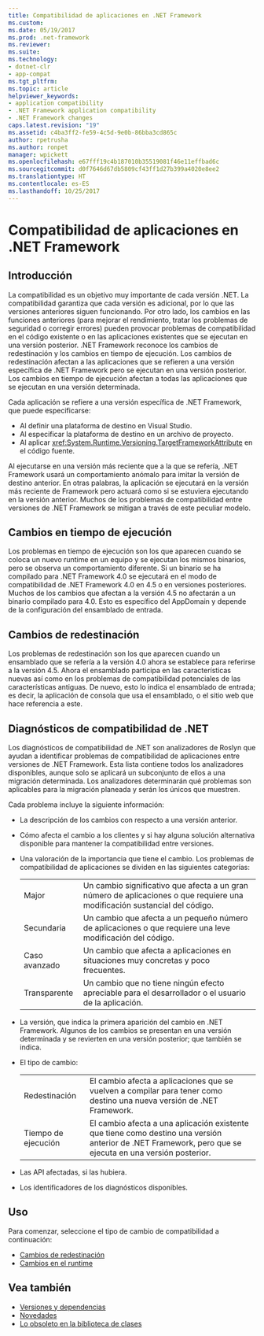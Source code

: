 ```yaml
---
title: Compatibilidad de aplicaciones en .NET Framework
ms.custom: 
ms.date: 05/19/2017
ms.prod: .net-framework
ms.reviewer: 
ms.suite: 
ms.technology:
- dotnet-clr
- app-compat
ms.tgt_pltfrm: 
ms.topic: article
helpviewer_keywords:
- application compatibility
- .NET Framework application compatibility
- .NET Framework changes
caps.latest.revision: "19"
ms.assetid: c4ba3ff2-fe59-4c5d-9e0b-86bba3cd865c
author: rpetrusha
ms.author: ronpet
manager: wpickett
ms.openlocfilehash: e67fff19c4b187010b35519081f46e11effbad6c
ms.sourcegitcommit: d0f7646d67db5809cf43ff1d27b399a4020e8ee2
ms.translationtype: HT
ms.contentlocale: es-ES
ms.lasthandoff: 10/25/2017
---
```

# <a name="application-compatibility-in-the-net-framework"></a>Compatibilidad de aplicaciones en .NET Framework

## <a name="introduction"></a>Introducción
La compatibilidad es un objetivo muy importante de cada versión .NET. La compatibilidad garantiza que cada versión es adicional, por lo que las versiones anteriores siguen funcionando. Por otro lado, los cambios en las funciones anteriores (para mejorar el rendimiento, tratar los problemas de seguridad o corregir errores) pueden provocar problemas de compatibilidad en el código existente o en las aplicaciones existentes que se ejecutan en una versión posterior. .NET Framework reconoce los cambios de redestinación y los cambios en tiempo de ejecución. Los cambios de redestinación afectan a las aplicaciones que se refieren a una versión específica de .NET Framework pero se ejecutan en una versión posterior. Los cambios en tiempo de ejecución afectan a todas las aplicaciones que se ejecutan en una versión determinada.

Cada aplicación se refiere a una versión específica de .NET Framework, que puede especificarse:

* Al definir una plataforma de destino en Visual Studio.
* Al especificar la plataforma de destino en un archivo de proyecto.
* Al aplicar <xref:System.Runtime.Versioning.TargetFrameworkAttribute> en el código fuente.

Al ejecutarse en una versión más reciente que a la que se refería, .NET Framework usará un comportamiento anómalo para imitar la versión de destino anterior. En otras palabras, la aplicación se ejecutará en la versión más reciente de Framework pero actuará como si se estuviera ejecutando en la versión anterior. Muchos de los problemas de compatibilidad entre versiones de .NET Framework se mitigan a través de este peculiar modelo.

## <a name="runtime-changes"></a>Cambios en tiempo de ejecución

Los problemas en tiempo de ejecución son los que aparecen cuando se coloca un nuevo runtime en un equipo y se ejecutan los mismos binarios, pero se observa un comportamiento diferente. Si un binario se ha compilado para .NET Framework 4.0 se ejecutará en el modo de compatibilidad de .NET Framework 4.0 en 4.5 o en versiones posteriores. Muchos de los cambios que afectan a la versión 4.5 no afectarán a un binario compilado para 4.0. Esto es específico del AppDomain y depende de la configuración del ensamblado de entrada.

## <a name="retargeting-changes"></a>Cambios de redestinación

Los problemas de redestinación son los que aparecen cuando un ensamblado que se refería a la versión 4.0 ahora se establece para referirse a la versión 4.5. Ahora el ensamblado participa en las características nuevas así como en los problemas de compatibilidad potenciales de las características antiguas. De nuevo, esto lo indica el ensamblado de entrada; es decir, la aplicación de consola que usa el ensamblado, o el sitio web que hace referencia a este.

## <a name="net-compatibility-diagnostics"></a>Diagnósticos de compatibilidad de .NET

Los diagnósticos de compatibilidad de .NET son analizadores de Roslyn que ayudan a identificar problemas de compatibilidad de aplicaciones entre versiones de .NET Framework. Esta lista contiene todos los analizadores disponibles, aunque solo se aplicará un subconjunto de ellos a una migración determinada. Los analizadores determinarán qué problemas son aplicables para la migración planeada y serán los únicos que muestren.

Cada problema incluye la siguiente información:

-   La descripción de los cambios con respecto a una versión anterior.

-   Cómo afecta el cambio a los clientes y si hay alguna solución alternativa disponible para mantener la compatibilidad entre versiones.

-   Una valoración de la importancia que tiene el cambio. Los problemas de compatibilidad de aplicaciones se dividen en las siguientes categorías:

    |   |   |
    |---|---|
    |Major|Un cambio significativo que afecta a un gran número de aplicaciones o que requiere una modificación sustancial del código.|
    |Secundaria|Un cambio que afecta a un pequeño número de aplicaciones o que requiere una leve modificación del código.|
    |Caso avanzado|Un cambio que afecta a aplicaciones en situaciones muy concretas y poco frecuentes.|
    |Transparente|Un cambio que no tiene ningún efecto apreciable para el desarrollador o el usuario de la aplicación.|

-   La versión, que indica la primera aparición del cambio en .NET Framework. Algunos de los cambios se presentan en una versión determinada y se revierten en una versión posterior; que también se indica.

-   El tipo de cambio:

    |   |   |
    |---|---|
    |Redestinación|El cambio afecta a aplicaciones que se vuelven a compilar para tener como destino una nueva versión de .NET Framework.|
    |Tiempo de ejecución|El cambio afecta a una aplicación existente que tiene como destino una versión anterior de .NET Framework, pero que se ejecuta en una versión posterior.|

-   Las API afectadas, si las hubiera.

-   Los identificadores de los diagnósticos disponibles.

## <a name="usage"></a>Uso
Para comenzar, seleccione el tipo de cambio de compatibilidad a continuación:

* [Cambios de redestinación](./retargeting/index.md)
* [Cambios en el runtime](./runtime/index.md)


## <a name="see-also"></a>Vea también

* [Versiones y dependencias](../../../docs/framework/migration-guide/versions-and-dependencies.md)
* [Novedades](../../../docs/framework/whats-new/index.md)
* [Lo obsoleto en la biblioteca de clases](../../../docs/framework/whats-new/whats-obsolete.md)
